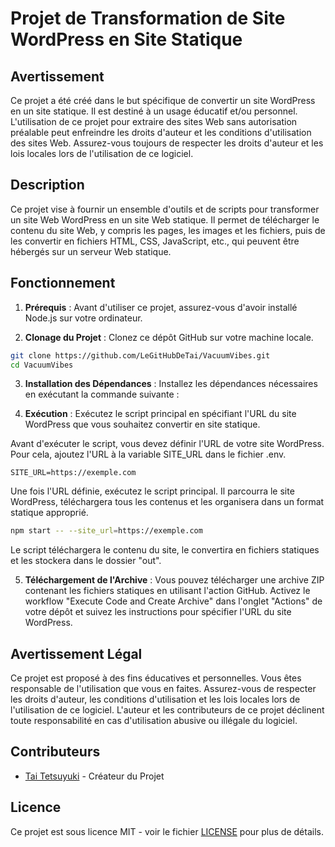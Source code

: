 # Projet de Transformation de Site WordPress en Site Statique

## Avertissement

Ce projet a été créé dans le but spécifique de convertir un site WordPress en un site statique. Il est destiné à un usage éducatif et/ou personnel. L'utilisation de ce projet pour extraire des sites Web sans autorisation préalable peut enfreindre les droits d'auteur et les conditions d'utilisation des sites Web. Assurez-vous toujours de respecter les droits d'auteur et les lois locales lors de l'utilisation de ce logiciel.

## Description

Ce projet vise à fournir un ensemble d'outils et de scripts pour transformer un site Web WordPress en un site Web statique. Il permet de télécharger le contenu du site Web, y compris les pages, les images et les fichiers, puis de les convertir en fichiers HTML, CSS, JavaScript, etc., qui peuvent être hébergés sur un serveur Web statique.

## Fonctionnement

1. **Prérequis** : Avant d'utiliser ce projet, assurez-vous d'avoir installé Node.js sur votre ordinateur.

2. **Clonage du Projet** : Clonez ce dépôt GitHub sur votre machine locale.

```sh
git clone https://github.com/LeGitHubDeTai/VacuumVibes.git
cd VacuumVibes
```

3. **Installation des Dépendances** : Installez les dépendances nécessaires en exécutant la commande suivante :

4. **Exécution** : Exécutez le script principal en spécifiant l'URL du site WordPress que vous souhaitez convertir en site statique.

Avant d'exécuter le script, vous devez définir l'URL de votre site WordPress. Pour cela, ajoutez l'URL à la variable SITE_URL dans le fichier .env.

```dotenv
SITE_URL=https://exemple.com
```

Une fois l'URL définie, exécutez le script principal. Il parcourra le site WordPress, téléchargera tous les contenus et les organisera dans un format statique approprié.

```sh
npm start -- --site_url=https://exemple.com
```

Le script téléchargera le contenu du site, le convertira en fichiers statiques et les stockera dans le dossier "out".

5. **Téléchargement de l'Archive** : Vous pouvez télécharger une archive ZIP contenant les fichiers statiques en utilisant l'action GitHub. Activez le workflow "Execute Code and Create Archive" dans l'onglet "Actions" de votre dépôt et suivez les instructions pour spécifier l'URL du site WordPress.

## Avertissement Légal

Ce projet est proposé à des fins éducatives et personnelles. Vous êtes responsable de l'utilisation que vous en faites. Assurez-vous de respecter les droits d'auteur, les conditions d'utilisation et les lois locales lors de l'utilisation de ce logiciel. L'auteur et les contributeurs de ce projet déclinent toute responsabilité en cas d'utilisation abusive ou illégale du logiciel.

## Contributeurs

- [Tai Tetsuyuki](https://github.com/LeGitHubDeTai) - Créateur du Projet

## Licence

Ce projet est sous licence MIT - voir le fichier [LICENSE](LICENSE) pour plus de détails.
